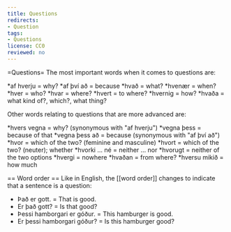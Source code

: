 ```yaml
---
title: Questions
redirects:
- Question
tags:
- Questions
license: CC0
reviewed: no
---
```


=Questions=
The most important words when it comes to questions are:

*af hverju = why?
*af því að = because
*hvað = what?
*hvenær = when?
*hver = who?
*hvar = where?
*hvert = to where?
*hvernig = how?
*hvaða = what kind of?, which?, what thing?

Other words relating to questions that are more advanced are:

*hvers vegna = why? (synonymous with "af hverju")
*vegna þess = because of that
*vegna þess að = because (synonymous with "af því að")
*hvor = which of the two? (feminine and masculine)
*hvort = which of the two? (neuter); whether
*hvorki ... né = neither ... nor
*hvorugt = neither of the two options
*hvergi = nowhere
*hvaðan = from where?
*hversu mikið = how much

== Word order ==
Like in English, the [[word order]] changes to indicate that a sentence is a question:

* Það er gott. = That is good.
* Er það gott? = Is that good?
* Þessi hamborgari er góður. = This hamburger is good.
* Er þessi hamborgari góður? = Is this hamburger good?

